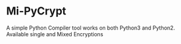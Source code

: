 # Mi-PyCrypt
A simple Python Compiler tool works on both Python3 and Python2. Available single and Mixed Encryptions
